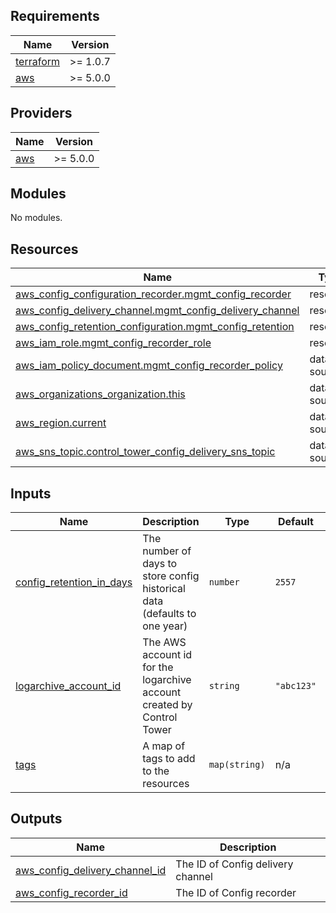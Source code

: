 <!-- BEGIN_TF_DOCS -->
## Requirements

| Name | Version |
|------|---------|
| <a name="requirement_terraform"></a> [terraform](#requirement\_terraform) | >= 1.0.7 |
| <a name="requirement_aws"></a> [aws](#requirement\_aws) | >= 5.0.0 |

## Providers

| Name | Version |
|------|---------|
| <a name="provider_aws"></a> [aws](#provider\_aws) | >= 5.0.0 |

## Modules

No modules.

## Resources

| Name | Type |
|------|------|
| [aws_config_configuration_recorder.mgmt_config_recorder](https://registry.terraform.io/providers/hashicorp/aws/latest/docs/resources/config_configuration_recorder) | resource |
| [aws_config_delivery_channel.mgmt_config_delivery_channel](https://registry.terraform.io/providers/hashicorp/aws/latest/docs/resources/config_delivery_channel) | resource |
| [aws_config_retention_configuration.mgmt_config_retention](https://registry.terraform.io/providers/hashicorp/aws/latest/docs/resources/config_retention_configuration) | resource |
| [aws_iam_role.mgmt_config_recorder_role](https://registry.terraform.io/providers/hashicorp/aws/latest/docs/resources/iam_role) | resource |
| [aws_iam_policy_document.mgmt_config_recorder_policy](https://registry.terraform.io/providers/hashicorp/aws/latest/docs/data-sources/iam_policy_document) | data source |
| [aws_organizations_organization.this](https://registry.terraform.io/providers/hashicorp/aws/latest/docs/data-sources/organizations_organization) | data source |
| [aws_region.current](https://registry.terraform.io/providers/hashicorp/aws/latest/docs/data-sources/region) | data source |
| [aws_sns_topic.control_tower_config_delivery_sns_topic](https://registry.terraform.io/providers/hashicorp/aws/latest/docs/data-sources/sns_topic) | data source |

## Inputs

| Name | Description | Type | Default | Required |
|------|-------------|------|---------|:--------:|
| <a name="input_config_retention_in_days"></a> [config\_retention\_in\_days](#input\_config\_retention\_in\_days) | The number of days to store config historical data (defaults to one year) | `number` | `2557` | no |
| <a name="input_logarchive_account_id"></a> [logarchive\_account\_id](#input\_logarchive\_account\_id) | The AWS account id for the logarchive account created by Control Tower | `string` | `"abc123"` | no |
| <a name="input_tags"></a> [tags](#input\_tags) | A map of tags to add to the resources | `map(string)` | n/a | yes |

## Outputs

| Name | Description |
|------|-------------|
| <a name="output_aws_config_delivery_channel_id"></a> [aws\_config\_delivery\_channel\_id](#output\_aws\_config\_delivery\_channel\_id) | The ID of Config delivery channel |
| <a name="output_aws_config_recorder_id"></a> [aws\_config\_recorder\_id](#output\_aws\_config\_recorder\_id) | The ID of Config recorder |
<!-- END_TF_DOCS -->